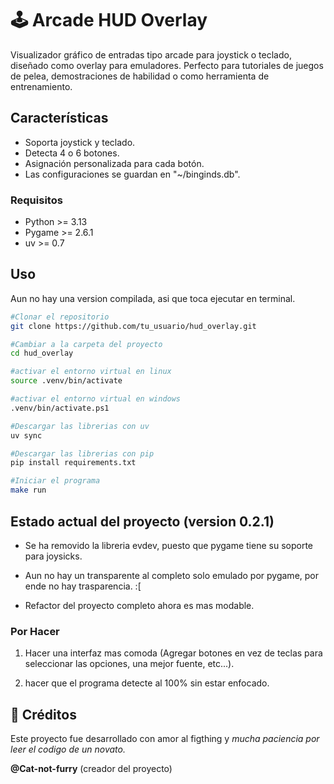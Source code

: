 # 🕹️ Arcade HUD Overlay

Visualizador gráfico de entradas tipo arcade para joystick o teclado, diseñado como overlay para emuladores.
Perfecto para tutoriales de juegos de pelea, demostraciones de habilidad o como herramienta de entrenamiento.

## Características

* Soporta joystick y teclado.
* Detecta 4 o 6 botones.
* Asignación personalizada para cada botón.
* Las configuraciones se guardan en "~/binginds.db".

### Requisitos 

* Python >= 3.13
* Pygame >= 2.6.1
* uv >= 0.7

## Uso
Aun no hay una version compilada, asi que toca ejecutar en terminal.

 ```bash
#Clonar el repositorio
git clone https://github.com/tu_usuario/hud_overlay.git

#Cambiar a la carpeta del proyecto
cd hud_overlay

#activar el entorno virtual en linux
source .venv/bin/activate

#activar el entorno virtual en windows
.venv/bin/activate.ps1

#Descargar las librerias con uv
uv sync

#Descargar las librerias con pip
pip install requirements.txt

#Iniciar el programa
make run 
```
## Estado actual del proyecto (version 0.2.1)
* Se ha removido la libreria evdev, puesto que pygame tiene su soporte para joysicks.
* Aun no hay un transparente al completo solo emulado por pygame, por ende no hay trasparencia. :[

* Refactor del proyecto completo ahora es mas modable.


### Por Hacer
1. Hacer una interfaz mas comoda (Agregar botones en vez de teclas para seleccionar las opciones, una mejor fuente, etc...).

2. hacer que el programa detecte al 100% sin estar enfocado.

## 👾 Créditos
Este proyecto fue desarrollado con amor al figthing y *mucha paciencia por leer el codigo de un novato.*

**@Cat-not-furry** (creador del proyecto)
